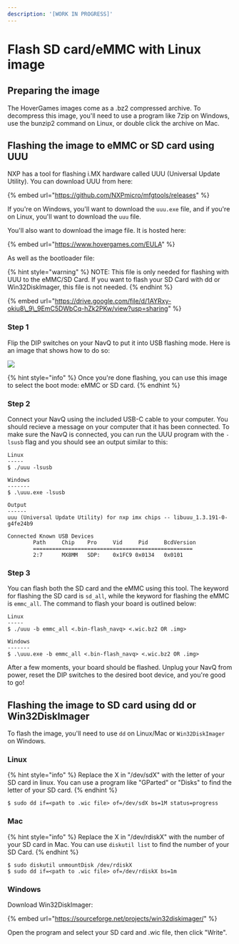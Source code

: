 ```yaml
---
description: '[WORK IN PROGRESS]'
---
```


# Flash SD card/eMMC with Linux image

## Preparing the image

The HoverGames images come as a .bz2 compressed archive. To decompress this image, you'll need to use a program like 7zip on Windows, use the bunzip2 command on Linux, or double click the archive on Mac.

## Flashing the image to eMMC or SD card using UUU

NXP has a tool for flashing i.MX hardware called UUU \(Universal Update Utility\). You can download UUU from here:

{% embed url="https://github.com/NXPmicro/mfgtools/releases" %}

If you're on Windows, you'll want to download the `uuu.exe` file, and if you're on Linux, you'll want to download the `uuu` file.

You'll also want to download the image file. It is hosted here:

{% embed url="https://www.hovergames.com/EULA" %}

As well as the bootloader file:

{% hint style="warning" %}
NOTE: This file is only needed for flashing with UUU to the eMMC/SD Card. If you want to flash your SD Card with dd or Win32DiskImager, this file is not needed.
{% endhint %}

{% embed url="https://drive.google.com/file/d/1AYRxy-okiu8\_9\_9EmC5DWbCq-hZk2PKw/view?usp=sharing" %}



### Step 1

Flip the DIP switches on your NavQ to put it into USB flashing mode. Here is an image that shows how to do so:

![](../../.gitbook/assets/image%20%2844%29.png)

{% hint style="info" %}
Once you're done flashing, you can use this image to select the boot mode: eMMC or SD card.
{% endhint %}

### Step 2

Connect your NavQ using the included USB-C cable to your computer. You should recieve a message on your computer that it has been connected. To make sure the NavQ is connected, you can run the UUU program with the `-lsusb` flag and you should see an output similar to this:

```text
Linux
-----
$ ./uuu -lsusb

Windows
-------
$ .\uuu.exe -lsusb

Output
------
uuu (Universal Update Utility) for nxp imx chips -- libuuu_1.3.191-0-g4fe24b9

Connected Known USB Devices
        Path     Chip    Pro     Vid     Pid     BcdVersion
        ==================================================
        2:7      MX8MM   SDP:    0x1FC9 0x0134   0x0101
```

### Step 3

You can flash both the SD card and the eMMC using this tool. The keyword for flashing the SD card is `sd_all`, while the keyword for flashing the eMMC is `emmc_all`. The command to flash your board is outlined below:

```text
Linux
-----
$ ./uuu -b emmc_all <.bin-flash_navq> <.wic.bz2 OR .img>

Windows
-------
$ .\uuu.exe -b emmc_all <.bin-flash_navq> <.wic.bz2 OR .img>
```

After a few moments, your board should be flashed. Unplug your NavQ from power, reset the DIP switches to the desired boot device, and you're good to go!

## Flashing the image to SD card using dd or Win32DiskImager

To flash the image, you'll need to use `dd` on Linux/Mac or `Win32DiskImager` on Windows. 

### Linux

{% hint style="info" %}
Replace the X in "/dev/sdX" with the letter of your SD card in linux. You can use a program like "GParted" or "Disks" to find the letter of your SD card.
{% endhint %}

```text
$ sudo dd if=<path to .wic file> of=/dev/sdX bs=1M status=progress
```

### Mac

{% hint style="info" %}
Replace the X in "/dev/rdiskX" with the number of your SD card in Mac. You can use `diskutil list` to find the number of your SD Card.
{% endhint %}

```text
$ sudo diskutil unmountDisk /dev/rdiskX
$ sudo dd if=<path to .wic file> of=/dev/rdiskX bs=1m
```

### Windows

Download Win32DiskImager:

{% embed url="https://sourceforge.net/projects/win32diskimager/" %}

Open the program and select your SD card and .wic file, then click "Write".


